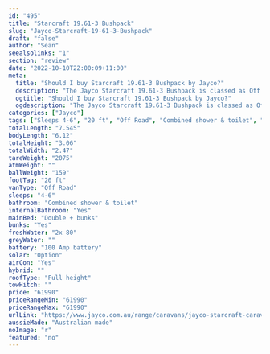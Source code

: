 ```yaml
---
id: "495"
title: "Starcraft 19.61-3 Bushpack"
slug: "Jayco-Starcraft-19-61-3-Bushpack"
draft: "false"
author: "Sean"
seealsolinks: "1"
section: "review"
date: "2022-10-10T22:00:09+11:00"
meta:
  title: "Should I buy Starcraft 19.61-3 Bushpack by Jayco?"
  description: "The Jayco Starcraft 19.61-3 Bushpack is classed as Off Road, and sleeps 4-6 people. It is Australian made and comes in at 20 ft. It generally has Combined shower & toilet."
  ogtitle: "Should I buy Starcraft 19.61-3 Bushpack by Jayco?"
  ogdescription: "The Jayco Starcraft 19.61-3 Bushpack is classed as Off Road, and sleeps 4-6 people. It is Australian made and comes in at 20 ft. It generally has Combined shower & toilet."
categories: ["Jayco"]
tags: ["Sleeps 4-6", "20 ft", "Off Road", "Combined shower & toilet", "Full height", "60 - 70k", "Australian made"]
totalLength: "7.545"
bodyLength: "6.12"
totalHeight: "3.06"
totalWidth: "2.47"
tareWeight: "2075"
atmWeight: ""
ballWeight: "159"
footTag: "20 ft"
vanType: "Off Road"
sleeps: "4-6"
bathroom: "Combined shower & toilet"
internalBathroom: "Yes"
mainBed: "Double + bunks"
bunks: "Yes"
freshWater: "2x 80"
greyWater: ""
battery: "100 Amp battery"
solar: "Option"
airCon: "Yes"
hybrid: ""
roofType: "Full height"
towHitch: ""
price: "61990"
priceRangeMin: "61990"
priceRangeMax: "61990"
urlLink: "https://www.jayco.com.au/range/caravans/jayco-starcraft-caravan/floor-plans/bushpack/starcraft-1961-3bpsc-my22"
aussieMade: "Australian made"
noImage: "r"
featured: "no"
---
```

